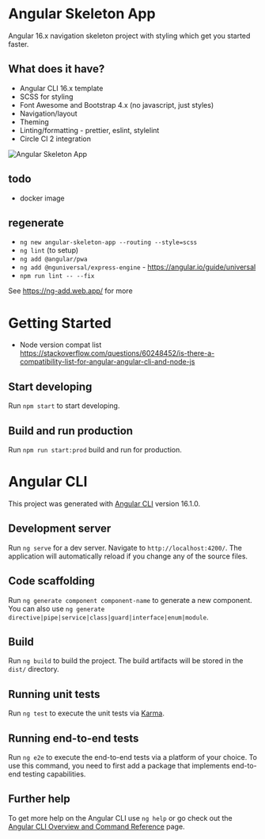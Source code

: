 # Angular Skeleton App
Angular 16.x navigation skeleton project with styling which get you started faster.

## What does it have?
  - Angular CLI 16.x template
  - SCSS for styling
  - Font Awesome and Bootstrap 4.x (no javascript, just styles)
  - Navigation/layout
  - Theming
  - Linting/formatting - prettier, eslint, stylelint
  - Circle CI 2 integration

 ![Angular Skeleton App](./screenshot.jpg)

 ## todo
  - docker image

## regenerate
  - `ng new angular-skeleton-app --routing --style=scss`
  - `ng lint` (to setup)
  - `ng add @angular/pwa`
  - `ng add @nguniversal/express-engine` - https://angular.io/guide/universal
  - `npm run lint -- --fix`

See https://ng-add.web.app/ for more

# Getting Started

  - Node version compat list https://stackoverflow.com/questions/60248452/is-there-a-compatibility-list-for-angular-angular-cli-and-node-js

## Start developing

Run `npm start` to start developing.

## Build and run production

Run `npm run start:prod` build and run for production.


# Angular CLI

This project was generated with [Angular CLI](https://github.com/angular/angular-cli) version 16.1.0.

## Development server

Run `ng serve` for a dev server. Navigate to `http://localhost:4200/`. The application will automatically reload if you change any of the source files.

## Code scaffolding

Run `ng generate component component-name` to generate a new component. You can also use `ng generate directive|pipe|service|class|guard|interface|enum|module`.

## Build

Run `ng build` to build the project. The build artifacts will be stored in the `dist/` directory.

## Running unit tests

Run `ng test` to execute the unit tests via [Karma](https://karma-runner.github.io).

## Running end-to-end tests

Run `ng e2e` to execute the end-to-end tests via a platform of your choice. To use this command, you need to first add a package that implements end-to-end testing capabilities.

## Further help

To get more help on the Angular CLI use `ng help` or go check out the [Angular CLI Overview and Command Reference](https://angular.io/cli) page.
